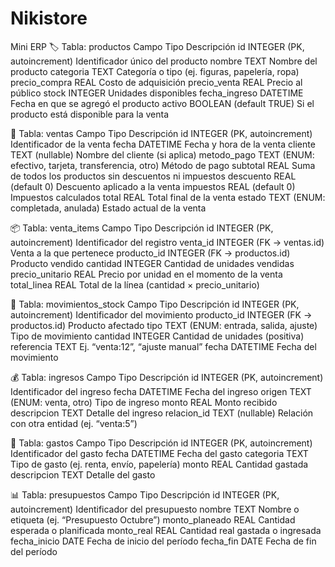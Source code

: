 # Nikistore
Mini ERP
🏷️ Tabla: productos
Campo	Tipo	Descripción
id	INTEGER (PK, autoincrement)	Identificador único del producto
nombre	TEXT	Nombre del producto
categoria	TEXT	Categoría o tipo (ej. figuras, papelería, ropa)
precio_compra	REAL	Costo de adquisición
precio_venta	REAL	Precio al público
stock	INTEGER	Unidades disponibles
fecha_ingreso	DATETIME	Fecha en que se agregó el producto
activo	BOOLEAN (default TRUE)	Si el producto está disponible para la venta

🧾 Tabla: ventas
Campo	Tipo	Descripción
id	INTEGER (PK, autoincrement)	Identificador de la venta
fecha	DATETIME	Fecha y hora de la venta
cliente	TEXT (nullable)	Nombre del cliente (si aplica)
metodo_pago	TEXT (ENUM: efectivo, tarjeta, transferencia, otro)	Método de pago
subtotal	REAL	Suma de todos los productos sin descuentos ni impuestos
descuento	REAL (default 0)	Descuento aplicado a la venta
impuestos	REAL (default 0)	Impuestos calculados
total	REAL	Total final de la venta
estado	TEXT (ENUM: completada, anulada)	Estado actual de la venta


📦 Tabla: venta_items
Campo	Tipo	Descripción
id	INTEGER (PK, autoincrement)	Identificador del registro
venta_id	INTEGER (FK → ventas.id)	Venta a la que pertenece
producto_id	INTEGER (FK → productos.id)	Producto vendido
cantidad	INTEGER	Cantidad de unidades vendidas
precio_unitario	REAL	Precio por unidad en el momento de la venta
total_linea	REAL	Total de la línea (cantidad × precio_unitario)

🔄 Tabla: movimientos_stock
Campo	Tipo	Descripción
id	INTEGER (PK, autoincrement)	Identificador del movimiento
producto_id	INTEGER (FK → productos.id)	Producto afectado
tipo	TEXT (ENUM: entrada, salida, ajuste)	Tipo de movimiento
cantidad	INTEGER	Cantidad de unidades (positiva)
referencia	TEXT	Ej. “venta:12”, “ajuste manual”
fecha	DATETIME	Fecha del movimiento


💰 Tabla: ingresos
Campo	Tipo	Descripción
id	INTEGER (PK, autoincrement)	Identificador del ingreso
fecha	DATETIME	Fecha del ingreso
origen	TEXT (ENUM: venta, otro)	Tipo de ingreso
monto	REAL	Monto recibido
descripcion	TEXT	Detalle del ingreso
relacion_id	TEXT (nullable)	Relación con otra entidad (ej. “venta:5”)


💸 Tabla: gastos
Campo	Tipo	Descripción
id	INTEGER (PK, autoincrement)	Identificador del gasto
fecha	DATETIME	Fecha del gasto
categoria	TEXT	Tipo de gasto (ej. renta, envío, papelería)
monto	REAL	Cantidad gastada
descripcion	TEXT	Detalle del gasto


📊 Tabla: presupuestos
Campo	Tipo	Descripción
id	INTEGER (PK, autoincrement)	Identificador del presupuesto
nombre	TEXT	Nombre o etiqueta (ej. “Presupuesto Octubre”)
monto_planeado	REAL	Cantidad esperada o planificada
monto_real	REAL	Cantidad real gastada o ingresada
fecha_inicio	DATE	Fecha de inicio del período
fecha_fin	DATE	Fecha de fin del período
